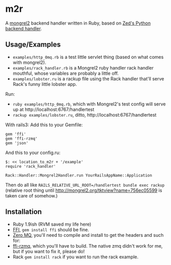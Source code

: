 m2r
===

A [mongrel2](http://mongrel2.org/index) backend handler written in Ruby, based on [Zed's Python backend handler](http://mongrel2.org/dir?ci=1bdfff8f050b97df&name=examples/python/mongrel2).

Usage/Examples
-----

* `examples/http_0mq.rb` is a test little servlet thing (based on what comes with mongrel2).
* `examples/rack_handler.rb` is a Mongrel2 ruby handler rack handler mouthful, whose variables are probably a little off.
* `examples/lobster.ru` is a rackup file using the Rack handler that'll serve Rack's funny little lobster app.

Run:
* `ruby examples/http_0mq.rb`, which with Mongrel2's test config will serve up at http://localhost:6767/handlertest
* `rackup examples/lobster.ru`, ditto, http://localhost:6767/handlertest

With rails3:
Add this to your Gemfile:

    gem 'ffi'
    gem 'ffi-rzmq'
    gem 'json'

And this to your config.ru:

    $: << location_to_m2r + '/example'
    require 'rack_handler'
    
    Rack::Handler::Mongrel2Handler.run YourRailsAppName::Application
  
Then do all like `RAILS_RELATIVE_URL_ROOT=/handlertest bundle exec rackup` (relative root thing until http://mongrel2.org/tktview?name=756ec05599 is taken care of somehow.)

Installation
------------

* Ruby 1.9ish (RVM saved my life here)
* [FFI](http://github.com/ffi/ffi), `gem install ffi` should be fine.
* [Zero MQ](http://www.zeromq.org/area:download), you'll need to compile and install to get the headers and such for:
* [ffi-rzmq](http://github.com/chuckremes/ffi-rzmq), which you'll have to build. The native zmq didn't work for me, but if you want to fix it, please do!
* Rack `gem install rack` if you want to run the rack example.
